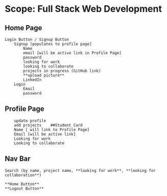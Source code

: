 # Scope: Full Stack Web Development

## Home Page
	Login Button / Signup Button
		Signup [populates to profile page]
			Name
			email [will be active link in Profile Page]
			password
			looking for work
			looking to collaborate
			projects in progress (GitHub link)
			**upload picture**
			LinkedIn
		Login
			Email
			password
## Profile Page
		update profile
		add projects 	##Student Card
		Name [ will link to Profile Page]
		Email [will be active link]
		Looking for work
		Looking to collaborate


## Nav Bar
	Search (by name, project name, **looking for work**, **looking for collaboration**)

    **Home Button**
    **Logout Button**